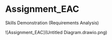# Assignment_EAC
Skills Demonstration (Requirements Analysis)

![Assignment_EAC](Untitled Diagram.drawio.png)
